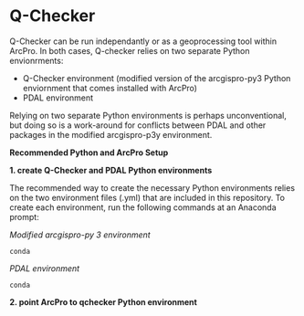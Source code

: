# Q-Checker

Q-Checker can be run independantly or as a geoprocessing tool within ArcPro.  In both cases, Q-checker relies on two separate Python envionrments:

- Q-Checker environment (modified version of the arcgispro-py3 Python enviornment that comes installed with ArcPro)
- PDAL environment

Relying on two separate Python environments is perhaps unconventional, but doing so is a work-around for conflicts between PDAL and other packages in the modified arcgispro-p3y environment.

**Recommended Python and ArcPro Setup**

**1. create Q-Checker and PDAL Python environments**

  The recommended way to create the necessary Python environments relies on the two environment files (.yml) that are included in this repository. To create each environment, run the following commands at an Anaconda prompt:

  *Modified arcgispro-py 3 environment*
  ```
  conda 
  ```

  *PDAL environment*
  ```
  conda 
  ```

**2. point ArcPro to qchecker Python environment**
